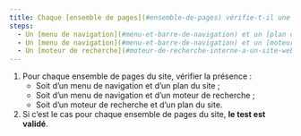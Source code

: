 ```yaml
---
title: Chaque [ensemble de pages](#ensemble-de-pages) vérifie-t-il une de ces conditions (hors cas particuliers) ?
steps:
  - Un [menu de navigation](#menu-et-barre-de-navigation) et un [plan du site](#page-plan-du-site) sont présents ;
  - Un [menu de navigation](#menu-et-barre-de-navigation) et un [moteur de recherche](#moteur-de-recherche-interne-a-un-site-web) sont présents ;
  - Un [moteur de recherche](#moteur-de-recherche-interne-a-un-site-web) et un [plan du site](#page-plan-du-site) sont présents.
---
```


1. Pour chaque ensemble de pages du site, vérifier la présence :
   - Soit d’un menu de navigation et d’un plan du site ;
   - Soit d’un menu de navigation et d’un moteur de recherche ;
   - Soit d’un moteur de recherche et d’un plan du site.
2. Si c’est le cas pour chaque ensemble de pages du site, **le test est validé**.
